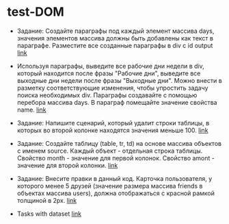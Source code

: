 # test-DOM

+ Задание:
  Создайте параграфы под каждый элемент массива days, значения элементов массива должны быть добавлены как текст в параграфе.
  Разместите все созданные параграфы в div с id output
[link](https://github.com/anastasiya-maximovich/test-DOM/tree/mpdification)

+ Используя параграфы, выведите все рабочие дни недели в div, который находится после фразы "Рабочие дни", 
  выведите все выходные дни недели после фразы "Выходные дни".
  Можно внести в разметку соответствующие изменения, чтобы упростить задачу поиска необходимых div. 
  Параграфы создавайте с помощью перебора массива days. В параграф помещайте значение свойства name.
[link](https://github.com/anastasiya-maximovich/test-DOM/tree/workingDays)

+ Задание:
  Напишите сценарий, который удалит строки таблицы, в которых во второй колонке находятся значения меньше 100.
  [link](https://github.com/anastasiya-maximovich/test-DOM/tree/rowsRemove)

+ Задание:
  Создайте таблицу (table, tr, td) на основе массива объектов с именем source. Каждый объект - отдельная строка таблицы. Свойство month - значение для первой колонок.
  Свойство amont - значение для второй колонки.
[link](https://github.com/anastasiya-maximovich/test-DOM/tree/createTable)

+ Задание:
  Внесите правки в данный код.
  Карточка пользователя, у которого менее 5 друзей (значение размера массива friends в объектах массива users), должна отображаться с красной рамкой толщиной в 2px.
  [link](https://github.com/anastasiya-maximovich/test-DOM/tree/cardsAndFriends)
  
 + Tasks with dataset
 [link](https://github.com/anastasiya-maximovich/test-DOM/tree/dataset)
